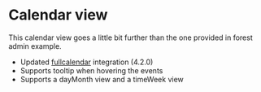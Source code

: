 # Calendar view

This calendar view goes a little bit further than the one provided in forest admin example.

* Updated [fullcalendar](https://fullcalendar.io/docs) integration \(4.2.0\)
* Supports tooltip when hovering the events
* Supports a dayMonth view and a timeWeek view



